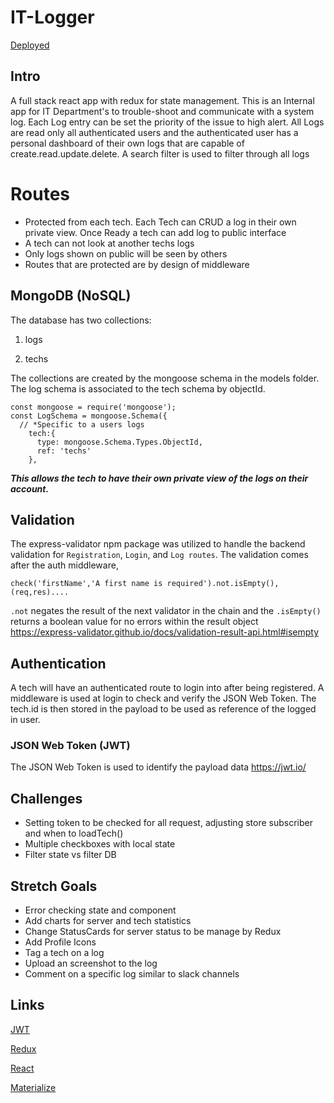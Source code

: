 # IT-Logger

[Deployed](it-support.onrender.com/)

## Intro
A full stack react app with redux for state management. This is an Internal app for IT Department's to trouble-shoot and communicate with a system log. Each Log entry can be set the priority of the issue to high alert. All Logs are read only all authenticated users and the authenticated user has a personal dashboard of their own logs that are capable of create.read.update.delete. A search filter is used to filter through all logs

# Routes

- Protected from each tech. Each Tech can CRUD a log in their own private view. Once Ready a tech can add log to public interface
- A tech can not look at another techs logs
- Only logs shown on public will be seen by others
- Routes that are protected are by design of middleware

## MongoDB (NoSQL)

The database has two collections:

1. logs

2. techs

The collections are created by the mongoose schema in the models folder. The log schema is associated to the tech schema by objectId.

```
const mongoose = require('mongoose');
const LogSchema = mongoose.Schema({
  // *Specific to a users logs
    tech:{
      type: mongoose.Schema.Types.ObjectId,
      ref: 'techs'
    },
```

***This allows the tech to have their own private view of the logs on their account.***

## Validation

The express-validator npm package was utilized to handle the backend validation for `Registration`, `Login`, and `Log routes`.
The validation comes after the auth middleware,

```
check('firstName','A first name is required').not.isEmpty(), (req,res)....
```

`.not` negates the result of the next validator in the chain and the `.isEmpty()` returns a boolean value for no errors within the result object
https://express-validator.github.io/docs/validation-result-api.html#isempty

## Authentication

A tech will have an authenticated route to login into after being registered. A middleware is used at login to check and verify the JSON Web Token. The tech.id is then stored in the payload to be used as reference of the logged in user.

### JSON Web Token (JWT)

The JSON Web Token is used to identify the payload data
https://jwt.io/

## Challenges

- Setting token to be checked for all request, adjusting store subscriber and when to loadTech()
- Multiple checkboxes with local state
- Filter state vs filter DB

## Stretch Goals

- Error checking state and component
- Add charts for server and tech statistics
- Change StatusCards for server status to be manage by Redux
- Add Profile Icons
- Tag a tech on a log
- Upload an screenshot to the log
- Comment on a specific log similar to slack channels

## Links
[JWT](https://jwt.io/)

[Redux](https://redux.js.org/tutorials/essentials/part-1-overview-concepts?s=09)

[React](https://reactjs.org/docs/getting-started.html)

[Materialize](https://materializecss.com/)